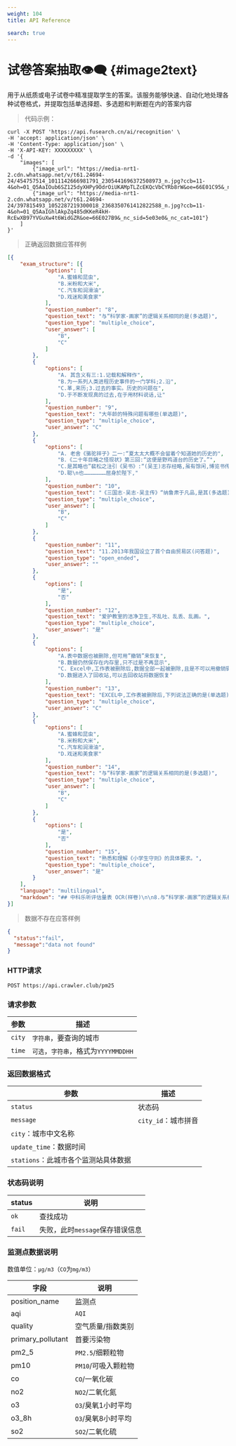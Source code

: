 ```yaml
---
weight: 104
title: API Reference

search: true
---
```


# 试卷答案抽取👁️‍🗨️ {#image2text}

用于从纸质或电子试卷中精准提取学生的答案。该服务能够快速、自动化地处理各种试卷格式，并提取包括单选择题、多选题和判断题在内的答案内容

> 代码示例：

```shell
curl -X POST 'https://api.fusearch.cn/ai/recognition' \
-H 'accept: application/json' \
-H 'Content-Type: application/json' \
-H 'X-API-KEY: XXXXXXXXX' \
-d '{
    "images": [
        {"image_url": "https://media-nrt1-2.cdn.whatsapp.net/v/t61.24694-24/454757514_1011142666981791_2305441696372508973_n.jpg?ccb=11-4&oh=01_Q5AaIOub6SZ125dyXHPy9OdrOiUKAMpTLZcEKQcVbCYRb8rW&oe=66E01C95&_nc_sid=5e03e0&_nc_cat=109"},
        {"image_url": "https://media-nrt1-2.cdn.whatsapp.net/v/t61.24694-24/397815493_1052287219300018_2368350761412822588_n.jpg?ccb=11-4&oh=01_Q5AaIGhlAkpZq485dKKeR4kH-RcEwXB97YVGuXw4t6WidGZR&oe=66E027B9&_nc_sid=5e03e0&_nc_cat=101"}
    ]
}'

```

> 正确返回数据应答样例

```json
[{
	"exam_structure": [{
			"options": [
				"A.蜜蜂和昆虫",
				"B.米粉和大米",
				"C.汽车和润滑油",
				"D.戏迷和美食家"
			],
			"question_number": "8",
			"question_text": "与“科学家-画家”的逻辑关系相同的是(多选题)",
			"question_type": "multiple_choice",
			"user_answer": [
				"B",
				"C"
			]
		},
		{
			"options": [
				"A. 其含义有三:1.记载和解释作",
				"B.为一系列人类进程历史事件的一门学科;2.沿",
				"C.革,来历;3.过去的事实。历史的问题在",
				"D.于不断发现真的过去,在于用材料说话,让"
			],
			"question_number": "9",
			"question_text": "大年龄的特殊问题有哪些(单选题)",
			"question_type": "multiple_choice",
			"user_answer": "C"
		},
		{
			"options": [
				"A. 老舍《骆驼祥子》二一:“夏太太大概不会留着个知道她的历史的",
				"B.《二十年目睹之怪现状》第三回:“这便是野鸡道台的历史了。”",
				"C.是其略也”裴松之注引《吴书》:“(吴王)志存经略,虽有馀闲,博览书传历\n史,藉采奇异,不效诸生寻章摘句而已。”",
				"D.聪\n也…………………屈身於陛下,"
			],
			"question_number": "10",
			"question_text": "《三国志·吴志·吴主传》“纳鲁肃于凡品,是其(多选题)",
			"question_type": "multiple_choice",
			"user_answer": [
				"B",
				"C"
			]
		},
		{
			"question_number": "11",
			"question_text": "11.2013年我国设立了首个自由贸易区(问答题)",
			"question_type": "open_ended",
			"user_answer": ""
		},
		{
			"options": [
				"是",
				"否"
			],
			"question_number": "12",
			"question_text": "爱护教室的洁净卫生,不乱吐、乱丢、乱画。",
			"question_type": "multiple_choice",
			"user_answer": "是"
		},
		{
			"options": [
				"A.表中数据也被删除,但可用”撤销”来恢复",
				"B.数据仍然保存在内存里,只不过是不再显示",
				"C. Excel中,工作表被删除后,数据全部一起被删除,且是不可以用撤销键来恢复的",
				"D.数据进入了回收站,可以去回收站将数据恢复"
			],
			"question_number": "13",
			"question_text": "EXCEL中,工作表被删除后,下列说法正确的是(单选题)",
			"question_type": "multiple_choice",
			"user_answer": "C"
		},
		{
			"options": [
				"A.蜜蜂和昆虫",
				"B.米粉和大米",
				"C.汽车和润滑油",
				"D.戏迷和美食家"
			],
			"question_number": "14",
			"question_text": "与“科学家-画家”的逻辑关系相同的是(多选题)",
			"question_type": "multiple_choice",
			"user_answer": [
				"B",
				"C"
			]
		},
		{
			"options": [
				"是",
				"否"
			],
			"question_number": "15",
			"question_text": "熟悉和理解《小学生守则》的具体要求。",
			"question_type": "multiple_choice",
			"user_answer": "是"
		}
	],
	"language": "multilingual",
	"markdown": "## 中科乐听评估量表 OCR(样卷)\n\n8.与“科学家-画家”的逻辑关系相同的是(多选题)\n\n□ A.蜜蜂和昆虫\nB.米粉和大米\nC.汽车和润滑油\n□ D.戏迷和美食家\n\n9.大年龄的特殊问题有哪些(单选题)\n\n○ A. 其含义有三:1.记载和解释作\n○ B.为一系列人类进程历史事件的一门学科;2.沿\n● C.革,来历;3.过去的事实。历史的问题在\n○ D.于不断发现真的过去,在于用材料说话,让\n\n10.《三国志·吴志·吴主传》“纳鲁肃于凡品,是其(多选题)\n\n□ A. 老舍《骆驼祥子》二一:“夏太太大概不会留着个知道她的历史的\nB.《二十年目睹之怪现状》第三回:“这便是野鸡道台的历史了。”\n● C.是其略也”裴松之注引《吴书》:“(吴王)志存经略,虽有馀闲,博览书传历\n史,藉采奇异,不效诸生寻章摘句而已。”\n□D.聪\n也…………………屈身於陛下,\n\n11.2013年我国设立了首个自由贸易区(问答题)\n\n12.爱护教室的洁净卫生,不乱吐、乱丢、乱画。\n\n● 是 ○否\n\n13.EXCEL中,工作表被删除后,下列说法正确的是(单选题)\n\n○ A.表中数据也被删除,但可用”撤销”来恢复\n○ B.数据仍然保存在内存里,只不过是不再显示\n● C. Excel中,工作表被删除后,数据全部一起被删除,且是不可以用撤销键来恢复的\n○ D.数据进入了回收站,可以去回收站将数据恢复\n\n14.与“科学家-画家”的逻辑关系相同的是(多选题)\n\n□ A.蜜蜂和昆虫\nB.米粉和大米\nC.汽车和润滑油\n□D.戏迷和美食家\n\n15.熟悉和理解《小学生守则》的具体要求。\n\n● 是 ○否\n\n48/50"
}]
```

> 数据不存在应答样例

```json
{
  "status":"fail",
  "message":"data not found"
}
```

### HTTP请求

`POST https://api.crawler.club/pm25`

### 请求参数

参数 | 描述
--------- | -------
`city` | `字符串`，要查询的城市
`time` | `可选`，`字符串`，格式为`YYYYMMDDHH`

### 返回数据格式

参数 | 描述
--------- | -------
`status` | 状态码
`message` | `city_id`：城市拼音
 | `city`：城市中文名称
 | `update_time`：数据时间
 | `stations`：此城市各个监测站具体数据

### 状态码说明

status | 说明
--------- | -------
`ok` | 查找成功
`fail` | 失败，此时`message`保存错误信息

### 监测点数据说明

数值单位：`μg/m3`（`CO`为`mg/m3`）

字段 | 说明
--- | ---
position_name|监测点
aqi|`AQI`
quality|空气质量/指数类别
primary_pollutant|首要污染物
pm2_5|`PM2.5`/细颗粒物
pm10|`PM10`/可吸入颗粒物
co|`CO`/一氧化碳
no2|`NO2`/二氧化氮
o3|`O3`/臭氧1小时平均
o3_8h|`O3`/臭氧8小时平均
so2|`SO2`/二氧化硫
